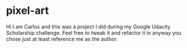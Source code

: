 # pixel-art

Hi I am Carlos and this was a project I did during my Google Udacity Scholarship challenge.
Feel free to tweak it and refactor it in anyway you chose just at least reference me as the author.
